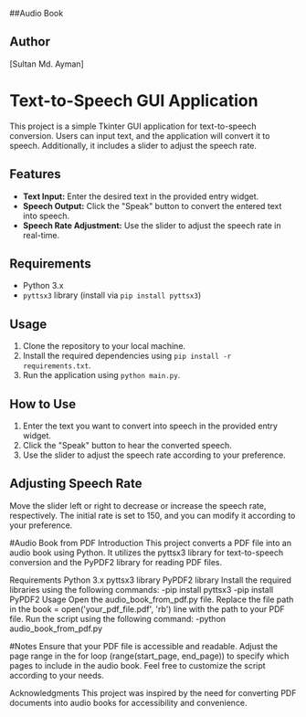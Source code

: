 ##Audio Book 
## Author
[Sultan Md. Ayman]

# Text-to-Speech GUI Application

This project is a simple Tkinter GUI application for text-to-speech conversion. Users can input text, and the application will convert it to speech. Additionally, it includes a slider to adjust the speech rate.

## Features

- **Text Input:** Enter the desired text in the provided entry widget.
- **Speech Output:** Click the "Speak" button to convert the entered text into speech.
- **Speech Rate Adjustment:** Use the slider to adjust the speech rate in real-time.

## Requirements

- Python 3.x
- `pyttsx3` library (install via `pip install pyttsx3`)

## Usage

1. Clone the repository to your local machine.
2. Install the required dependencies using `pip install -r requirements.txt`.
3. Run the application using `python main.py`.

## How to Use

1. Enter the text you want to convert into speech in the provided entry widget.
2. Click the "Speak" button to hear the converted speech.
3. Use the slider to adjust the speech rate according to your preference.

## Adjusting Speech Rate

Move the slider left or right to decrease or increase the speech rate, respectively. The initial rate is set to 150, and you can modify it according to your preference.


#Audio Book from PDF
Introduction
This project converts a PDF file into an audio book using Python. It utilizes the pyttsx3 library for text-to-speech conversion and the PyPDF2 library for reading PDF files.

Requirements
Python 3.x
pyttsx3 library
PyPDF2 library
Install the required libraries using the following commands:
  -pip install pyttsx3
  -pip install PyPDF2
Usage
Open the audio_book_from_pdf.py file.
Replace the file path in the book = open('your_pdf_file.pdf', 'rb') line with the path to your PDF file.
Run the script using the following command:
  -python audio_book_from_pdf.py
  
#Notes
Ensure that your PDF file is accessible and readable.
Adjust the page range in the for loop (range(start_page, end_page)) to specify which pages to include in the audio book.
Feel free to customize the script according to your needs.

Acknowledgments
This project was inspired by the need for converting PDF documents into audio books for accessibility and convenience.
